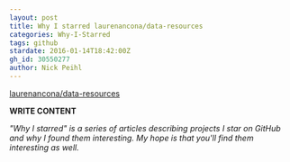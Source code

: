 ```yaml
---
layout: post
title: Why I starred laurenancona/data-resources
categories: Why-I-Starred
tags: github
stardate: 2016-01-14T18:42:00Z
gh_id: 30550277
author: Nick Peihl
---
```


[laurenancona/data-resources](https://github.com/laurenancona/data-resources)

**WRITE CONTENT**

*"Why I starred" is a series of articles describing projects I star on GitHub and why I found them interesting. My hope is that you'll find them interesting as well.*

